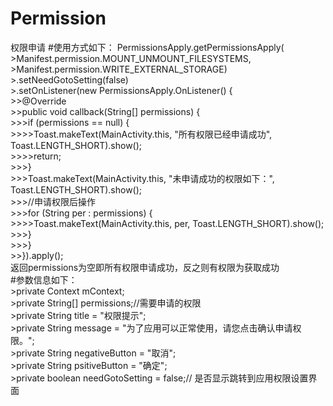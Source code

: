 # Permission
权限申请
#使用方式如下：
PermissionsApply.getPermissionsApply(<br>
                >Manifest.permission.MOUNT_UNMOUNT_FILESYSTEMS,<br>
                >Manifest.permission.WRITE_EXTERNAL_STORAGE)<br>
                >.setNeedGotoSetting(false)<br>
                >.setOnListener(new PermissionsApply.OnListener() {<br>
                    >>@Override<br>
                    >>public void callback(String[] permissions) {<br>
                        >>>if (permissions == null) {<br>
                            >>>>Toast.makeText(MainActivity.this, "所有权限已经申请成功", Toast.LENGTH_SHORT).show();<br>
                            >>>>return;<br>
                        >>>}<br>
                        >>>Toast.makeText(MainActivity.this, "未申请成功的权限如下：", Toast.LENGTH_SHORT).show();<br>
                        >>>//申请权限后操作<br>
                        >>>for (String per : permissions) {<br>
                            >>>>Toast.makeText(MainActivity.this, per, Toast.LENGTH_SHORT).show();<br>
                        >>>}<br>
                    >>>}<br>
                >>}).apply();<br>
返回permissions为空即所有权限申请成功，反之则有权限为获取成功<br>
#参数信息如下：<br>
    >private Context mContext;<br>
    >private String[] permissions;//需要申请的权限<br>
    >private String title = "权限提示";<br>
    >private String message = "为了应用可以正常使用，请您点击确认申请权限。";<br>
    >private String negativeButton = "取消";<br>
    >private String psitiveButton = "确定";<br>
    >private boolean needGotoSetting = false;// 是否显示跳转到应用权限设置界面<br>
